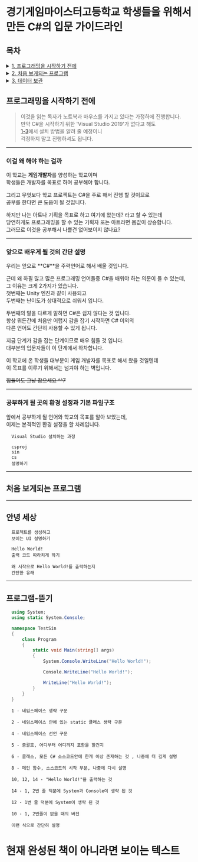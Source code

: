 # 경기게임마이스터고등학교 학생들을 위해서 만든 C#의 입문 가이드라인

## 목차

<details>

<summary><a href="#프로그래밍을-시작하기-전에"> 1. 프로그래밍을 시작하기 전에 </a></summary>
<br>

- [1-1 이걸 왜 해야 하는 걸까](#이걸-왜-해야-하는-걸까)
- [1-2 앞으로 배우게 될 것의 간단 설명](#앞으로-배우게-될-것의-간단-설명)
- [1-3 공부하게 될 곳의 환경 설정과 기본 파일구조](#공부하게-될-곳의-환경-설정과-기본-파일구조)
  
</details>
<details>

<summary><a href="#처음-보게되는-프로그램"> 2. 처음 보게되는 프로그램 </a></summary>
<br>

- [2-1 Hello World!](#안녕-세상)
- [2-2 프로그램 뜯기](#프로그램-뜯기)
  
</details>
<details>

<summary><a href="#데이터-보관"> 3. 데이터 보관 </a></summary>
<br>

- [추가 예정](#추가_예정)
  
</details>

## 프로그래밍을 시작하기 전에

> 이것을 읽는 독자가 노트북과 마우스를 가지고 있다는 가정하에 진행합니다.  
> 만약 C#을 시작하기 위한 'Visual Studio 2019'가 없다고 해도  
> [1-3](#공부하게-될-곳의-환경-설정과-기본-파일구조)에서 설치 방법을 알려 줄 예정이니  
> 걱정하지 말고 진행하셔도 됩니다.  

- - -
### 이걸 왜 해야 하는 걸까

이 학교는 **게임개발자**를 양성하는 학교이며  
학생들은 개발자를 목표로 하며 공부해야 합니다.  

그리고 무엇보다 학교 프로젝트는 C#을 주로 해서 진행 할 것이므로  
공부를 한다면 큰 도움이 될 것입니다.

하지만 나는 아트나 기획을 목표로 하고 여기에 왔는데? 라고 할 수 있는데  
당연하게도 프로그래밍을 할 수 있는 기획자 또는 아트라면 몸값이 상승합니다.  
그러므로 이것을 공부해서 나쁠건 없어보이지 않나요?

- - -
### 앞으로 배우게 될 것의 간단 설명

우리는 앞으로 **C#**을 주력언어로 해서 배울 것입니다.  

근데 왜 하필 많고 많은 프로그래밍 언어들중 C#을 배워야 하는 의문이 들 수 있는데,  
그 이유는 크게 2가지가 있습니다.  
첫번째는 Unity 엔진과 같이 사용되고  
두번째는 난이도가 상대적으로 쉬워서 입니다.  
 
두번째의 말을 다르게 말하면 C#은 쉽지 않다는 것 입니다.  
항상 뭐든간에 처음만 어렵지 감을 잡기 시작하면 C# 이외의  
다른 언어도 간단히 사용할 수 있게 됩니다.  

지금 단계가 감을 잡는 단계이므로 매우 힘들 것 입니다.  
대부분의 입문자들이 이 단계에서 하차합니다.  

이 학교에 온 학생들 대부분이 게임 개발자를 목표로 해서 왔을 것일텐데  
이 목표를 이루기 위해서는 넘겨야 하는 벽입니다.

~~힘들어도 그냥 참으세요 ^^7~~

- - -
### 공부하게 될 곳의 환경 설정과 기본 파일구조

앞에서 공부하게 될 언어와 학교의 목표를 알아 보았는데,  
이제는 본격적인 환경 설정을 할 차례입니다.  

```
  Visual Studio 설치하는 과정
```

```
  csproj
  sin
  cs
  설명하기
```

- - -
## 처음 보게되는 프로그램

- - -
## 안녕 세상

```
  프로젝트를 생성하고
  보이는 UI 설명하기
```

```
  Hello World! 
  출력 코드 따라치게 하기
```

```
  왜 시작으로 Hello World!를 출력하는지 
  간단한 유래 
```

- - -
## 프로그램-뜯기

```cs
  using System;
  using static System.Console;

  namespace TestSin
  {
      class Program
      {
          static void Main(string[] args)
          {
              System.Console.WriteLine("Hello World!");

              Console.WriteLine("Hello World!");

              WriteLine("Hello World!");
          }
      }
  }
```

```
  1 - 네임스페이스 생략 구문

  2 - 네임스페이스 안에 있는 static 클래스 생략 구문

  4 - 네임스페이스 선언 구문

  5 - 중괄호, 어디부터 어디까지 포함을 할건지

  6 - 클래스, 모든 C# 소스코드안에 한개 이상 존재하는 것 , 나중에 더 깊게 설명

  8 - 메인 함수, 소스코드의 시작 부분, 나중에 다시 설명

  10, 12, 14 - "Hello World!"을 출력하는 것

  14 - 1, 2번 줄 덕분에 System과 Console이 생략 된 것

  12 - 1번 줄 덕분에 System이 생략 된 것

  10 - 1, 2번줄이 없을 때의 버전
  
  이런 식으로 간단히 설명
```





# 현재 완성된 책이 아니라면 보이는 텍스트
